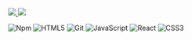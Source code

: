 <a href="https://www.linkedin.com/in/leonardo-lindroth/" target="_blank">
  <img src="https://img.shields.io/badge/-LinkedIn-CDCDCD?style=flat&logo=linkedin&logoColor=black">
</a>

<a href="mailto:leolindroth14@gmail.com" target="_blank">
  <img src="https://img.shields.io/badge/-Gmail-CDCDCD?style=flat&logo=gmail&logoColor=black">
</a>
  
<br>

![Npm](https://img.shields.io/badge/-NPM-CB3837?style=flat&logo=npm&logoColor=white)
![HTML5](https://img.shields.io/badge/-HTML5-E34F26?style=flat&logo=html5&logoColor=white)
![Git](https://img.shields.io/badge/-Git-F05032?style=flat&logo=git&logoColor=white)
![JavaScript](https://img.shields.io/badge/-JavaScript-F7DF1E?style=flat&logo=javascript&logoColor=black)
![React](https://img.shields.io/badge/-React-52b7d3?style=flat&logo=react&logoColor=white)
![CSS3](https://img.shields.io/badge/-CSS3-1572B6?style=flat&logo=css3)
